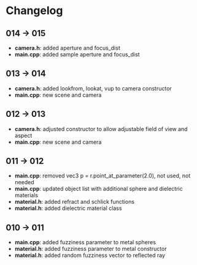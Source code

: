 # Changelog

## 014 -> 015

- **camera.h**: added aperture and focus_dist
- **main.cpp**: added sample aperture and focus_dist

## 013 -> 014

- **camera.h**: added lookfrom, lookat, vup to camera constructor
- **main.cpp**: new scene and camera

## 012 -> 013

- **camera.h**: adjusted constructor to allow adjustable field of view and aspect
- **main.cpp**: new scene and camera

## 011 -> 012

- **main.cpp**: removed vec3 p = r.point_at_parameter(2.0), not used, not needed
- **main.cpp**: updated object list with additional sphere and dielectric materials
- **material.h**: added refract and schlick functions
- **material.h**: added dielectric material class

## 010 -> 011

- **main.cpp**: added fuzziness parameter to metal spheres
- **material.h**: added fuzziness parameter to metal constructor
- **material.h**: added random fuzziness vector to reflected ray

